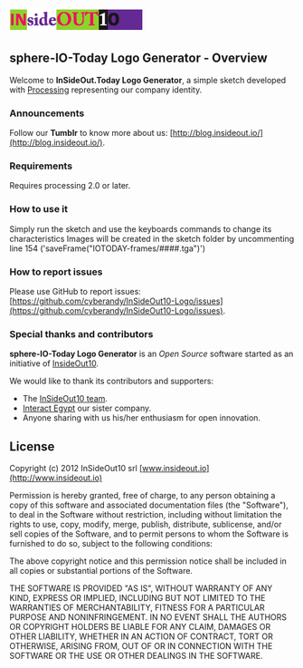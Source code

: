 ![InSideOut10 logo](https://github.com/insideout10/logo-generator/raw/master/images/logo-0018.png)


## sphere-IO-Today Logo Generator - Overview

Welcome to **InSideOut.Today Logo Generator**, a simple sketch developed with [Processing](http://processing.org/) representing our company identity.


### Announcements

Follow our **Tumblr** to know more about us: [http://blog.insideout.io/](http://blog.insideout.io/).


### Requirements

Requires processing 2.0 or later.

### How to use it

Simply run the sketch and use the keyboards commands to change its characteristics 
Images will be created in the sketch folder by uncommenting line 154 ('saveFrame("IOTODAY-frames/####.tga")') 

### How to report issues

Please use GitHub to report issues: [https://github.com/cyberandy/InSideOut10-Logo/issues](https://github.com/cyberandy/InSideOut10-Logo/issues).

### Special thanks and contributors

**sphere-IO-Today Logo Generator** is an *Open Source* software started as an initiative of [InsideOut10](http://www.insideout.io).

We would like to thank its contributors and supporters:

* The [InSideOut10 team](http://www.insideout.io).
* [Interact Egypt](http://www.interactegypt.me) our sister company.
* Anyone sharing with us his/her enthusiasm for open innovation.


## License

Copyright (c) 2012 InSideOut10 srl [www.insideout.io](http://www.insideout.io)

Permission is hereby granted, free of charge, to any person
obtaining a copy of this software and associated documentation
files (the "Software"), to deal in the Software without
restriction, including without limitation the rights to use,
copy, modify, merge, publish, distribute, sublicense, and/or sell
copies of the Software, and to permit persons to whom the
Software is furnished to do so, subject to the following
conditions:

The above copyright notice and this permission notice shall be
included in all copies or substantial portions of the Software.

THE SOFTWARE IS PROVIDED "AS IS", WITHOUT WARRANTY OF ANY KIND,
EXPRESS OR IMPLIED, INCLUDING BUT NOT LIMITED TO THE WARRANTIES
OF MERCHANTABILITY, FITNESS FOR A PARTICULAR PURPOSE AND
NONINFRINGEMENT. IN NO EVENT SHALL THE AUTHORS OR COPYRIGHT
HOLDERS BE LIABLE FOR ANY CLAIM, DAMAGES OR OTHER LIABILITY,
WHETHER IN AN ACTION OF CONTRACT, TORT OR OTHERWISE, ARISING
FROM, OUT OF OR IN CONNECTION WITH THE SOFTWARE OR THE USE OR
OTHER DEALINGS IN THE SOFTWARE.

